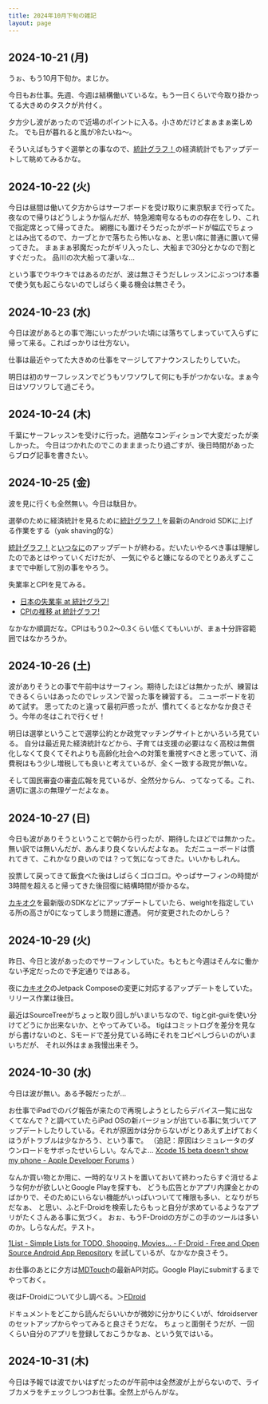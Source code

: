 ```yaml
---
title: 2024年10月下旬の雑記
layout: page
---
```


## 2024-10-21 (月)

うぉ、もう10月下旬か。まじか。

今日もお仕事。先週、今週は結構働いているな。もう一日くらいで今取り掛かってる大きめのタスクが片付く。

夕方少し波があったので近場のポイントに入る。小さめだけどまぁまぁ楽しめた。
でも日が暮れると風が冷たいね〜。

そういえばもうすぐ選挙との事なので、[統計グラフ！](https://karino2.github.io/RandomThoughts/%E7%B5%B1%E8%A8%88%E3%82%B0%E3%83%A9%E3%83%95%EF%BC%81)の経済統計でもアップデートして眺めてみるかな。

## 2024-10-22 (火)

今日は昼間は働いて夕方からはサーフボードを受け取りに東京駅まで行ってた。
夜なので帰りはどうしようか悩んだが、特急湘南号なるものの存在をしり、これで指定席とって帰ってきた。
網棚にも置けそうだったがボードが幅広でちょっとはみ出てるので、カーブとかで落ちたら怖いなぁ、と思い席に普通に置いて帰ってきた。
まぁまぁ邪魔だったがギリ入ったし、大船まで30分とかなので割とすぐだった。
品川の次大船って凄いな…

という事でウキウキではあるのだが、波は無さそうだしレッスンにぶっつけ本番で使う気も起こらないのでしばらく乗る機会は無さそう。

## 2024-10-23 (水)

今日は波があるとの事で海にいったがついた頃には落ちてしまっていて入らずに帰って来る。こればっかりは仕方ない。

仕事は最近やってた大きめの仕事をマージしてアナウンスしたりしていた。

明日は初のサーフレッスンでどうもソワソワして何にも手がつかないな。まぁ今日はソワソワして過ごそう。

## 2024-10-24 (木)

千葉にサーフレッスンを受けに行った。過酷なコンディションで大変だったが楽しかった。
今日はつかれたのでこのまままったり過ごすが、後日時間があったらブログ記事を書きたい。

## 2024-10-25 (金)

波を見に行くも全然無い。今日は駄目か。

選挙のために経済統計を見るために[統計グラフ！](https://karino2.github.io/RandomThoughts/%E7%B5%B1%E8%A8%88%E3%82%B0%E3%83%A9%E3%83%95%EF%BC%81)を最新のAndroid SDKに上げる作業をする（yak shaving的な）

[統計グラフ！](https://karino2.github.io/RandomThoughts/%E7%B5%B1%E8%A8%88%E3%82%B0%E3%83%A9%E3%83%95%EF%BC%81)と[いつなに](https://karino2.github.io/RandomThoughts/%E3%81%84%E3%81%A4%E3%81%AA%E3%81%AB)のアップデートが終わる。だいたいやるべき事は理解したのであとはやっていくだけだが、
一気にやると嫌になるのでとりあえずここまでで中断して別の事をやろう。

失業率とCPIを見てみる。

- [日本の失業率 at 統計グラフ!](https://karino2.github.io/TobinQJsonBackend/pages/i1BLi0N7yW0H2tRCRYtCZ3d1dnPHdtmg.html)
- [CPIの推移 at 統計グラフ!](https://karino2.github.io/TobinQJsonBackend/pages/OqwEt1DZrRhrNGOPh0bXAblndaROq7N3.html)

なかなか順調だな。CPIはもう0.2〜0.3くらい低くてもいいが、まぁ十分許容範囲ではなかろうか。

## 2024-10-26 (土)

波がありそうとの事で午前中はサーフィン。期待したほどは無かったが、練習はできるくらいはあったのでレッスンで習った事を練習する。
ニューボードを初めて試す。
思ってたのと違って最初戸惑ったが、慣れてくるとなかなか良さそう。今年の冬はこれで行くぜ！

明日は選挙ということで選挙公約とか政党マッチングサイトとかいろいろ見ている。
自分は最近見た経済統計などから、子育ては支援の必要はなく高校は無償化しなくて良くてそれよりも高齢化社会への対策を重視すべきと思っていて、消費税はもう少し増税しても良いと考えているが、全く一致する政党が無いな。

そして国民審査の審査広報を見ているが、全然分からん、ってなってる。これ、適切に選ぶの無理ゲーだよなぁ。

## 2024-10-27 (日)

今日も波がありそうということで朝から行ったが、期待したほどでは無かった。無い訳では無いんだが、あんまり良くないんだよなぁ。
ただニューボードは慣れてきて、これかなり良いのでは？って気になってきた。いいかもしれん。

投票して戻ってきて飯食べた後はしばらくゴロゴロ。やっぱサーフィンの時間が3時間を超えると帰ってきた後回復に結構時間が掛かるな。

[カキオク](https://karino2.github.io/RandomThoughts/%E3%82%AB%E3%82%AD%E3%82%AA%E3%82%AF)を最新版のSDKなどにアップデートしていたら、weightを指定している所の高さが0になってしまう問題に遭遇。
何が変更されたのかしら？

## 2024-10-29 (火)

昨日、今日と波があったのでサーフィンしていた。もともと今週はそんなに働かない予定だったので予定通りではある。

夜に[カキオク](https://karino2.github.io/RandomThoughts/%E3%82%AB%E3%82%AD%E3%82%AA%E3%82%AF)のJetpack Composeの変更に対応するアップデートをしていた。リリース作業は後日。

最近はSourceTreeがちょっと取り回しがいまいちなので、tigとgit-guiを使い分けてどうにか出来ないか、とやってみている。
tigはコミットログを差分を見ながら書けないのと、Sモードで差分見ている時にそれをコピペしづらいのがいまいちだが、
それ以外はまぁ我慢出来そう。

## 2024-10-30 (水)

今日は波が無い。ある予報だったが…

お仕事でiPadでのバグ報告が来たので再現しようとしたらデバイス一覧に出なくてなんで？と調べていたらiPad OSの新バージョンが出ている事に気づいてアップデートしたりしている。それが原因かは分からないがとりあえず上げておくほうがトラブルは少なかろう、という事で。
（追記：原因はシミュレータのダウンロードをサボったせいらしい。なんでよ… [Xcode 15 beta doesn't show my phone - Apple Developer Forums](https://forums.developer.apple.com/forums/thread/731954) ）

なんか買い物とか用に、一時的なリストを置いておいて終わったらすぐ消せるような何かが欲しいとGoogle Playを探すも、
どうも広告とかアプリ内課金とかのばかりで、そのためにいらない機能がいっぱいついてて権限も多い、となりがちだなぁ、
と思い、ふとF-Droidを検索したらもっと自分が求めているようなアプリがたくさんある事に気づく。
おぉ、もうF-Droidの方がこの手のツールは多いのか。しらなんだ。テスト。

[1List - Simple Lists for TODO, Shopping, Movies... - F-Droid - Free and Open Source Android App Repository](https://f-droid.org/ja/packages/com.lolo.io.onelist/) を試しているが、なかなか良さそう。

お仕事のあとに夕方は[MDTouch](https://karino2.github.io/RandomThoughts/MDTouch)の最新API対応。Google Playにsubmitするまでやっておく。

夜はF-Droidについて少し調べる。＞[FDroid](https://karino2.github.io/RandomThoughts/FDroid)

ドキュメントをどこから読んだらいいかが微妙に分かりにくいが、fdroidserverのセットアップからやってみると良さそうだな。
ちょっと面倒そうだが、一回くらい自分のアプリを登録しておこうかなぁ、という気ではいる。

## 2024-10-31 (木)

今日は予報では波でかいはずだったのが午前中は全然波が上がらないので、ライブカメラをチェックしつつお仕事。全然上がらんがな。